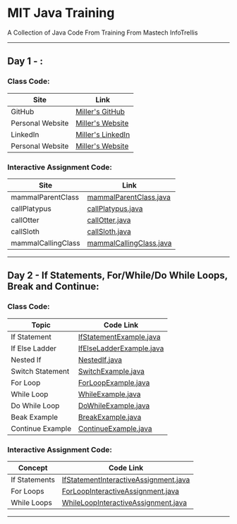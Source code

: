 # **MIT Java Training**
A Collection of Java Code From Training From Mastech InfoTrellis

-----
## Day 1 - :
### Class Code:
| Site     | Link |
| ------------ | ---------- |
| GitHub | [Miller's GitHub](https://github.com/Miller11k) |
| Personal Website | [Miller's Website](https://millerkodish.com/) |
| LinkedIn | [Miller's LinkedIn](https://www.linkedin.com/in/miller-kodish/) |
| Personal Website | [Miller's Website](https://millerkodish.com/) |

### Interactive Assignment Code:
| Site     | Link |
| ------------ | ---------- |
| mammalParentClass | [mammalParentClass.java](/src/com/mit/trainingDayOne/mammalParentClass.java) |
| callPlatypus | [callPlatypus.java](/src/com/mit/trainingDayOne/callPlatypus.java) |
| callOtter | [callOtter.java](/src/com/mit/trainingDayOne/callOtter.java) |
| callSloth | [callSloth.java](/src/com/mit/trainingDayOne/callSloth.java) |
| mammalCallingClass | [mammalCallingClass.java](/src/com/mit/trainingDayOne/mammalCallingClass.java) |

-----

## Day 2 - If Statements, For/While/Do While Loops, Break and Continue:

### Class Code:
| Topic     | Code Link |
| ------------ | ---------- |
| If Statement | [IfStatementExample.java](/src/com/mit/trainingDayTwo/IfStatementExample.java) |
| If Else Ladder | [IfElseLadderExample.java](/src/com/mit/trainingDayTwo/IfElseLadderExample.java) |
| Nested If | [NestedIf.java](/src/com/mit/trainingDayTwo/NestedIf.java) |
| Switch Statement | [SwitchExample.java](/src/com/mit/trainingDayTwo/SwitchExample.java) |
| For Loop | [ForLoopExample.java](/src/com/mit/trainingDayTwo/ForLoopExample.java) |
| While Loop | [WhileExample.java](/src/com/mit/trainingDayTwo/WhileExample.java) |
| Do While Loop | [DoWhileExample.java](/src/com/mit/trainingDayTwo/DoWhileExample.java) |
| Beak Example | [BreakExample.java](/src/com/mit/trainingDayTwo/BreakExample.java) |
| Continue Example | [ContinueExample.java](/src/com/mit/trainingDayTwo/ContinueExample.java) |

### Interactive Assignment Code:
| Concept     | Code Link |
| ------------ | ---------- |
| If Statements | [IfStatementInteractiveAssignment.java](/src/com/mit/trainingDayTwo/IfStatementInteractiveAssignment.java) |
| For Loops | [ForLoopInteractiveAssignment.java](/src/com/mit/trainingDayTwo/ForLoopInteractiveAssignment.java) |
| While Loops | [WhileLoopInteractiveAssignment.java](/src/com/mit/trainingDayTwo/WhileLoopInteractiveAssignment.java) |

-----
